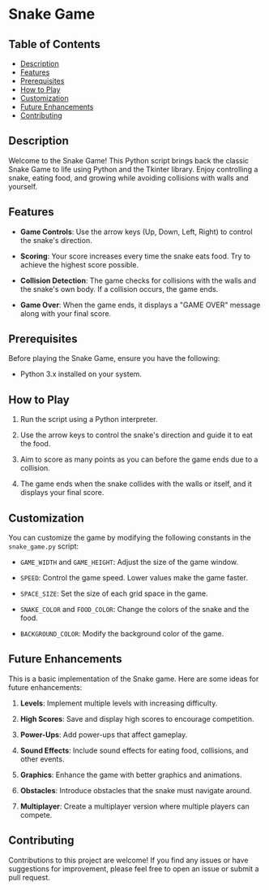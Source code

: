 # Snake Game

## Table of Contents

- [Description](#description)
- [Features](#features)
- [Prerequisites](#prerequisites)
- [How to Play](#how-to-play)
- [Customization](#customization)
- [Future Enhancements](#future-enhancements)
- [Contributing](#contributing)

## Description

Welcome to the Snake Game! This Python script brings back the classic Snake Game to life using Python and the Tkinter library. Enjoy controlling a snake, eating food, and growing while avoiding collisions with walls and yourself.

## Features

- **Game Controls**: Use the arrow keys (Up, Down, Left, Right) to control the snake's direction.

- **Scoring**: Your score increases every time the snake eats food. Try to achieve the highest score possible.

- **Collision Detection**: The game checks for collisions with the walls and the snake's own body. If a collision occurs, the game ends.

- **Game Over**: When the game ends, it displays a "GAME OVER" message along with your final score.

## Prerequisites

Before playing the Snake Game, ensure you have the following:

- Python 3.x installed on your system.

## How to Play

1. Run the script using a Python interpreter.

2. Use the arrow keys to control the snake's direction and guide it to eat the food.

3. Aim to score as many points as you can before the game ends due to a collision.

4. The game ends when the snake collides with the walls or itself, and it displays your final score.

## Customization

You can customize the game by modifying the following constants in the `snake_game.py` script:

- `GAME_WIDTH` and `GAME_HEIGHT`: Adjust the size of the game window.

- `SPEED`: Control the game speed. Lower values make the game faster.

- `SPACE_SIZE`: Set the size of each grid space in the game.

- `SNAKE_COLOR` and `FOOD_COLOR`: Change the colors of the snake and the food.

- `BACKGROUND_COLOR`: Modify the background color of the game.

## Future Enhancements

This is a basic implementation of the Snake game. Here are some ideas for future enhancements:

1. **Levels**: Implement multiple levels with increasing difficulty.

2. **High Scores**: Save and display high scores to encourage competition.

3. **Power-Ups**: Add power-ups that affect gameplay.

4. **Sound Effects**: Include sound effects for eating food, collisions, and other events.

5. **Graphics**: Enhance the game with better graphics and animations.

6. **Obstacles**: Introduce obstacles that the snake must navigate around.

7. **Multiplayer**: Create a multiplayer version where multiple players can compete.

## Contributing

Contributions to this project are welcome! If you find any issues or have suggestions for improvement, please feel free to open an issue or submit a pull request.
